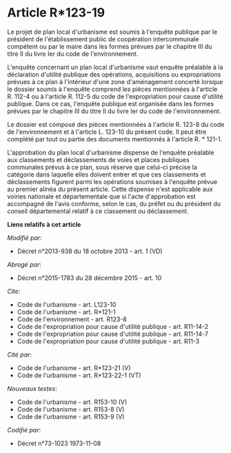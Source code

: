 # Article R*123-19

Le projet de plan local d'urbanisme est soumis à l'enquête publique par le président de l'établissement public de coopération
intercommunale compétent ou par le maire dans les formes prévues par le chapitre III du titre II du livre Ier du code de
l'environnement. 

L'enquête concernant un plan local d'urbanisme vaut enquête préalable à la déclaration d'utilité publique des opérations,
acquisitions ou expropriations prévues à ce plan à l'intérieur d'une zone d'aménagement concerté lorsque le dossier soumis à
l'enquête comprend les pièces mentionnées à l'article R. 112-4 ou à l'article R. 112-5 du code de l'expropriation pour cause
d'utilité publique. Dans ce cas, l'enquête publique est organisée dans les formes prévues par le chapitre III du titre II du
livre Ier du code de l'environnement. 

Le dossier est composé des pièces mentionnées à l'article R. 123-8 du code de l'environnement et à l'article L. 123-10 du
présent code. Il peut être complété par tout ou partie des documents mentionnés à l'article R. * 121-1. 

L'approbation du plan local d'urbanisme dispense de l'enquête préalable aux classements et déclassements de voies et places
publiques communales prévus à ce plan, sous réserve que celui-ci précise la catégorie dans laquelle elles doivent entrer et
que ces classements et déclassements figurent parmi les opérations soumises à l'enquête prévue au premier alinéa du présent
article. Cette dispense n'est applicable aux voiries nationale et départementale que si l'acte d'approbation est accompagné
de l'avis conforme, selon le cas, du préfet ou du président du conseil départemental relatif à ce classement ou déclassement.

**Liens relatifs à cet article**

_Modifié par_:

  - Décret n°2013-938 du 18 octobre 2013 - art. 1 (VD)

_Abrogé par_:

  - Décret n°2015-1783 du 28 décembre 2015 - art. 10

_Cite_:

  - Code de l'urbanisme - art. L123-10
  - Code de l'urbanisme - art. R*121-1
  - Code de l'environnement - art. R123-8
  - Code de l'expropriation pour cause d'utilité publique - art. R11-14-2
  - Code de l'expropriation pour cause d'utilité publique - art. R11-14-7
  - Code de l'expropriation pour cause d'utilité publique - art. R11-3

_Cité par_:

  - Code de l'urbanisme - art. R*123-21 (V)
  - Code de l'urbanisme - art. R*123-22-1 (VT)

_Nouveaux textes_:

  - Code de l'urbanisme - art. R153-10 (V)
  - Code de l'urbanisme - art. R153-8 (V)
  - Code de l'urbanisme - art. R153-9 (V)

_Codifié par_:

  - Décret n°73-1023 1973-11-08
